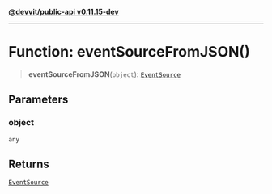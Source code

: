 [**@devvit/public-api v0.11.15-dev**](../../../../README.md)

---

# Function: eventSourceFromJSON()

> **eventSourceFromJSON**(`object`): [`EventSource`](../../../../enumerations/EventSource.md)

## Parameters

### object

`any`

## Returns

[`EventSource`](../../../../enumerations/EventSource.md)
